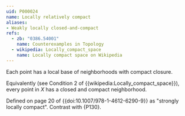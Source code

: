 ```yaml
---
uid: P000024
name: Locally relatively compact
aliases:
- Weakly locally closed-and-compact
refs:
  - zb: "0386.54001"
    name: Counterexamples in Topology
  - wikipedia: Locally_compact_space
    name: Locally compact space on Wikipedia
---
```


Each point has a local base of neighborhoods with compact closure.

Equivalently (see Condition 2 of {{wikipedia:Locally_compact_space}}), every point in $X$ has
a closed and compact neighborhood.

Defined on page 20 of {{doi:10.1007/978-1-4612-6290-9}} as "strongly locally compact". Contrast with {P130}.
